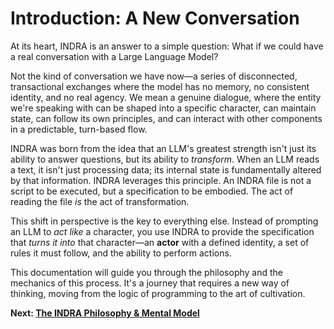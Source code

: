 # Introduction: A New Conversation

At its heart, INDRA is an answer to a simple question: What if we could have a real conversation with a Large Language Model?

Not the kind of conversation we have now—a series of disconnected, transactional exchanges where the model has no memory, no consistent identity, and no real agency. We mean a genuine dialogue, where the entity we're speaking with can be shaped into a specific character, can maintain state, can follow its own principles, and can interact with other components in a predictable, turn-based flow.

INDRA was born from the idea that an LLM's greatest strength isn't just its ability to answer questions, but its ability to *transform*. When an LLM reads a text, it isn't just processing data; its internal state is fundamentally altered by that information. INDRA leverages this principle. An INDRA file is not a script to be executed, but a specification to be embodied. The act of reading the file *is* the act of transformation.

This shift in perspective is the key to everything else. Instead of prompting an LLM to *act like* a character, you use INDRA to provide the specification that *turns it into* that character—an **actor** with a defined identity, a set of rules it must follow, and the ability to perform actions.

This documentation will guide you through the philosophy and the mechanics of this process. It's a journey that requires a new way of thinking, moving from the logic of programming to the art of cultivation.

**Next: [The INDRA Philosophy & Mental Model](./02-philosophy-and-mental-model.md)**
